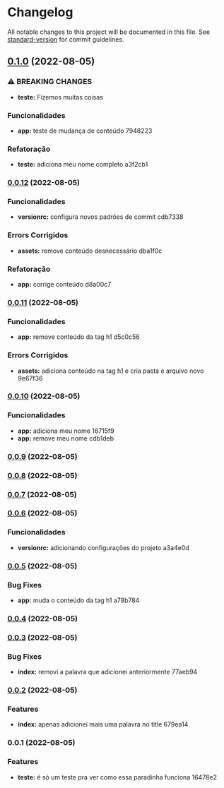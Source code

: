# Changelog

All notable changes to this project will be documented in this file. See [standard-version](https://github.com/conventional-changelog/standard-version) for commit guidelines.

## [0.1.0](///compare/v0.0.12...v0.1.0) (2022-08-05)


### ⚠ BREAKING CHANGES

* **teste:** Fizemos muitas coisas

### Funcionalidades

* **app:** teste de mudança de conteúdo 7948223


### Refatoração

* **teste:** adiciona meu nome completo a3f2cb1

### [0.0.12](///compare/v0.0.11...v0.0.12) (2022-08-05)


### Funcionalidades

* **versionrc:** configura novos padrões de commit cdb7338


### Errors Corrigidos

* **assets:** remove conteúdo desnecessário dba1f0c


### Refatoração

* **app:** corrige conteúdo d8a00c7

### [0.0.11](///compare/v0.0.10...v0.0.11) (2022-08-05)


### Funcionalidades

* **app:** remove conteúdo da tag h1 d5c0c56


### Errors Corrigidos

* **assets:** adiciona conteúdo na tag h1 e cria pasta e arquivo novo 9e67f36

### [0.0.10](///compare/v0.0.9...v0.0.10) (2022-08-05)


### Funcionalidades

* **app:** adiciona meu nome 16715f9
* **app:** remove meu nome cdb1deb

### [0.0.9](///compare/v0.0.8...v0.0.9) (2022-08-05)

### [0.0.8](///compare/v0.0.7...v0.0.8) (2022-08-05)

### [0.0.7](///compare/v0.0.6...v0.0.7) (2022-08-05)

### [0.0.6](///compare/v0.0.5...v0.0.6) (2022-08-05)


### Funcionalidades

* **versionrc:** adicionando configurações do projeto a3a4e0d

### [0.0.5](///compare/v0.0.4...v0.0.5) (2022-08-05)


### Bug Fixes

* **app:** muda o conteúdo da tag h1 a78b784

### [0.0.4](///compare/v0.0.3...v0.0.4) (2022-08-05)

### [0.0.3](///compare/v0.0.2...v0.0.3) (2022-08-05)


### Bug Fixes

* **index:** removi a palavra que adicionei anteriormente 77aeb94

### [0.0.2](///compare/v0.0.1...v0.0.2) (2022-08-05)


### Features

* **index:** apenas adicionei mais uma palavra no title 679ea14

### 0.0.1 (2022-08-05)


### Features

* **teste:** é só um teste pra ver como essa paradinha funciona 16478e2
